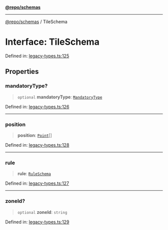 [**@repo/schemas**](../README.md)

***

[@repo/schemas](../README.md) / TileSchema

# Interface: TileSchema

Defined in: [legacy-types.ts:125](https://github.com/alexqguo/drinking-board-game-v3/blob/4f4a12dcb42e0861ffa9f989554e8e3dfe2a43b8/packages/schemas/src/legacy-types.ts#L125)

## Properties

### mandatoryType?

> `optional` **mandatoryType**: [`MandatoryType`](../enumerations/MandatoryType.md)

Defined in: [legacy-types.ts:126](https://github.com/alexqguo/drinking-board-game-v3/blob/4f4a12dcb42e0861ffa9f989554e8e3dfe2a43b8/packages/schemas/src/legacy-types.ts#L126)

***

### position

> **position**: [`Point`](Point.md)[]

Defined in: [legacy-types.ts:128](https://github.com/alexqguo/drinking-board-game-v3/blob/4f4a12dcb42e0861ffa9f989554e8e3dfe2a43b8/packages/schemas/src/legacy-types.ts#L128)

***

### rule

> **rule**: [`RuleSchema`](../type-aliases/RuleSchema.md)

Defined in: [legacy-types.ts:127](https://github.com/alexqguo/drinking-board-game-v3/blob/4f4a12dcb42e0861ffa9f989554e8e3dfe2a43b8/packages/schemas/src/legacy-types.ts#L127)

***

### zoneId?

> `optional` **zoneId**: `string`

Defined in: [legacy-types.ts:129](https://github.com/alexqguo/drinking-board-game-v3/blob/4f4a12dcb42e0861ffa9f989554e8e3dfe2a43b8/packages/schemas/src/legacy-types.ts#L129)
